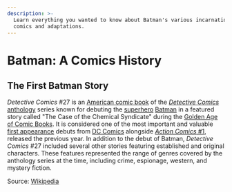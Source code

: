 ```yaml
---
description: >-
  Learn everything you wanted to know about Batman's various incarnations in
  comics and adaptations.
---
```


# Batman: A Comics History

## The First Batman Story

_Detective Comics_ #27 is an [American comic book](https://en.wikipedia.org/wiki/American_comic_book) of the [_Detective Comics_](https://en.wikipedia.org/wiki/Detective_Comics) [anthology](https://en.wikipedia.org/wiki/Anthology) series known for debuting the [superhero](https://en.wikipedia.org/wiki/Superhero) [Batman](https://en.wikipedia.org/wiki/Batman) in a featured story called "The Case of the Chemical Syndicate" during the [Golden Age of Comic Books](https://en.wikipedia.org/wiki/Golden_Age_of_Comic_Books). It is considered one of the most important and valuable [first appearance](https://en.wikipedia.org/wiki/First_appearance) debuts from [DC Comics](https://en.wikipedia.org/wiki/DC_Comics) alongside [_Action Comics_ #1](https://en.wikipedia.org/wiki/Action_Comics_1), released the previous year. In addition to the debut of Batman, _Detective Comics_ #27 included several other stories featuring established and original characters. These features represented the range of genres covered by the anthology series at the time, including crime, espionage, western, and mystery fiction.

Source: [Wikipedia](https://en.wikipedia.org/wiki/Detective_Comics_27)

